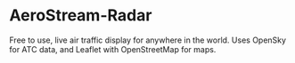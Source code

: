 # AeroStream-Radar
Free to use, live air traffic display for anywhere in the world. Uses OpenSky for ATC data, and Leaflet with OpenStreetMap for maps.
